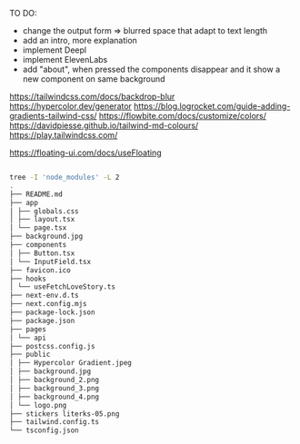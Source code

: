 TO DO:

- change the output form => blurred space that adapt to text length
- add an intro, more explanation
- implement Deepl
- implement ElevenLabs
- add "about", when pressed the components disappear and it show a new component on same background

https://tailwindcss.com/docs/backdrop-blur
https://hypercolor.dev/generator
https://blog.logrocket.com/guide-adding-gradients-tailwind-css/
https://flowbite.com/docs/customize/colors/
https://davidpiesse.github.io/tailwind-md-colours/
https://play.tailwindcss.com/

https://floating-ui.com/docs/useFloating

```bash

tree -I 'node_modules' -L 2
.
├── README.md
├── app
│ ├── globals.css
│ ├── layout.tsx
│ └── page.tsx
├── background.jpg
├── components
│ ├── Button.tsx
│ └── InputField.tsx
├── favicon.ico
├── hooks
│ └── useFetchLoveStory.ts
├── next-env.d.ts
├── next.config.mjs
├── package-lock.json
├── package.json
├── pages
│ └── api
├── postcss.config.js
├── public
│ ├── Hypercolor Gradient.jpeg
│ ├── background.jpg
│ ├── background_2.png
│ ├── background_3.png
│ ├── background_4.png
│ └── logo.png
├── stickers literks-05.png
├── tailwind.config.ts
└── tsconfig.json
```
